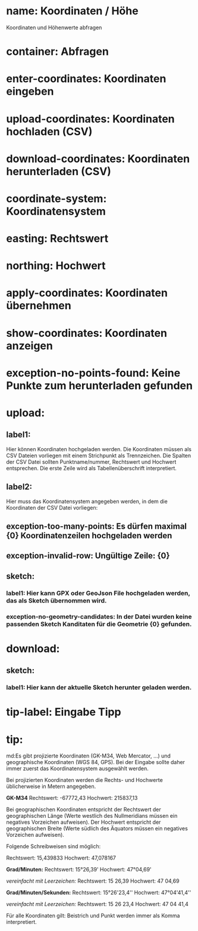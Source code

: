 ﻿# name: Koordinaten / Höhe

Koordinaten und Höhenwerte abfragen

# container: Abfragen

# enter-coordinates: Koordinaten eingeben
# upload-coordinates: Koordinaten hochladen (CSV)
# download-coordinates: Koordinaten herunterladen (CSV)

# coordinate-system: Koordinatensystem
# easting: Rechtswert
# northing: Hochwert
# apply-coordinates: Koordinaten übernehmen
# show-coordinates: Koordinaten anzeigen

# exception-no-points-found: Keine Punkte zum herunterladen gefunden

# upload:
## label1:

Hier können Koordinaten hochgeladen werden. Die Koordinaten müssen als CSV Dateien 
vorliegen mit einem Strichpunkt als Trennzeichen. Die Spalten der CSV Datei sollten 
Punktname/nummer, Rechtswert und Hochwert entsprechen. Die erste Zeile wird als Tabellenüberschrift 
interpretiert.

## label2:

Hier muss das Koordinatensystem angegeben werden, in dem die Koordinaten der CSV Datei vorliegen:

## exception-too-many-points: Es dürfen maximal {0} Koordinatenzeilen hochgeladen werden
## exception-invalid-row: Ungültige Zeile: {0}

## sketch:

### label1: Hier kann GPX oder GeoJson File hochgeladen werden, das als Sketch übernommen wird.
### exception-no-geometry-candidates: In der Datei wurden keine passenden Sketch Kanditaten für die Geometrie {0} gefunden.

# download:

## sketch:

### label1: Hier kann der aktuelle Sketch herunter geladen werden.

# tip-label: Eingabe Tipp
# tip:

md:Es gibt projizierte Koordinaten (GK-M34, Web Mercator, ...) und geographische Koordinaten (WGS 84, GPS).
Bei der Eingabe sollte daher immer zuerst das Koordinatensystem ausgewählt werden.

Bei projizierten Koordinaten werden die Rechts- und Hochwerte üblicherweise in Metern angegeben.

**GK-M34**
Rechtswert: -67772,43 
Hochwert: 215837,13

Bei geographischen Koordinaten entspricht der Rechtswert der geographischen Länge (Werte westlich des Nullmeridians müssen ein negatives Vorzeichen aufweisen).
Der Hochwert entspricht der geographischen Breite (Werte südlich des Äquators müssen ein negatives Vorzeichen aufweisen).

Folgende Schreibweisen sind möglich:

Rechtswert: 15,439833 
Hochwert: 47,078167

**Grad/Minuten:**
Rechtswert: 15°26,39' 
Hochwert: 47°04,69'

*vereinfacht mit Leerzeichen:*
Rechtswert: 15 26,39 
Hochwert: 47 04,69

**Grad/Minuten/Sekunden:**
Rechtswert: 15°26'23,4'' 
Hochwert: 47°04'41,4''

*vereinfacht mit Leerzeichen:*
Rechtswert: 15 26 23,4 
Hochwert: 47 04 41,4

Für alle Koordinaten gilt: Beistrich und Punkt werden immer als Komma interpretiert.